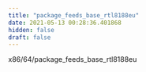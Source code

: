```yaml
---
title: "package_feeds_base_rtl8188eu"
date: 2021-05-13 00:28:36.401868
hidden: false
draft: false
---
```


x86/64/package_feeds_base_rtl8188eu

